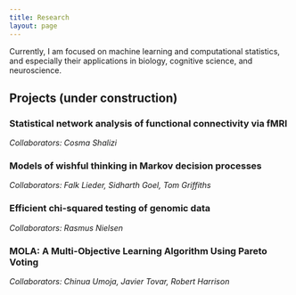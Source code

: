 ```yaml
---
title: Research
layout: page
---
```


Currently, I am focused on machine learning and computational statistics,
and especially their applications in biology, cognitive science, and neuroscience. 

## Projects (under construction)

### Statistical network analysis of functional connectivity via fMRI
_Collaborators: Cosma Shalizi_

### Models of wishful thinking in Markov decision processes
_Collaborators: Falk Lieder, Sidharth Goel, Tom Griffiths_

### Efficient chi-squared testing of genomic data
_Collaborators: Rasmus Nielsen_

### MOLA: A Multi-Objective Learning Algorithm Using Pareto Voting
_Collaborators: Chinua Umoja, Javier Tovar, Robert Harrison_
